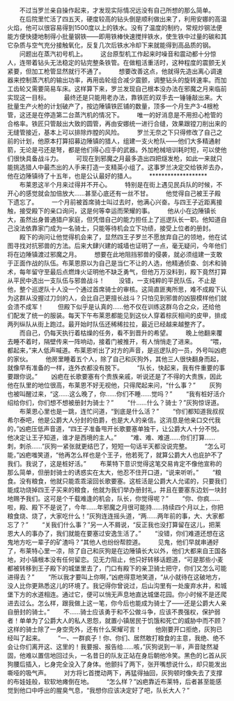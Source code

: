 　　不过当罗兰亲自操作起来，才发现实际情况远没有自己所想的那么简单。
　　在后院里忙活了四五天，硬度较高的钻头倒是顺利做出来了，利用安娜的高温火焰，他可以很容易得到1500度以上的铁水。没有了温度的制约，常规炒钢法便能方便快捷地制得小批量钢铁——即用铁棒快速搅拌铁水，使生铁中过量的碳和其它杂质与空气充分接触氧化，反复几次后铁水冷却下来就能得到高品质的钢。
　　问题出在蒸汽初号机上。
　　这台原型机工作起来时噪音和震动都十分惊人，连带着钻头无法稳定的钻完整条铁管。在做粗活重活时，这种程度的震颤无关紧要，但加工枪管显然就行不通了。
　　想要改善这点，他就得先造出离心调速器来控制蒸汽机的输出功率，再用齿轮组合减少震颤，调整钻头的旋转速率。而加工齿轮又需要简易车床。这样算下来，罗兰发现自己根本没办法在邪魔之月来临前实现这一目标。
　　最终还是只能用老办法，靠铁匠的双手去一锤锤敲出来。大批量生产火枪的计划破产了，按边陲镇铁匠铺的数量，顶多一个月生产3-4根枪管，这还是在停造第二台蒸汽机的情况下。
　　唯一的好消息是不用担心枪管的合格率。铁匠只管敲出大致的圆管，再由安娜统一进行合缝，效果跟镗刀削出来的无缝管接近，基本上可以排除炸膛的风险。
　　罗兰无奈之下只得修改了自己之前的计划，他原本打算招募边陲镇的猎人，组建一支火枪队——他们大多精通射箭，无论是弓还是弩，都是他们得心应手的武器。外加枪械培训耗时短，可以使他们很快具备战斗力。
　　可现在到邪魔之月最多造出四把燧发枪，如此一来就只能挑选猎人中最杰出的人手来打造一支精英小组了。这事罗兰决定交给铁斧去办，他在边陲镇待了十五年，也是公认最好的猎人。
　　*******************
　　布莱恩这半个月来过得并不开心。
　　特别是在街上遇见民兵队的时候，不开心的感觉就会加倍放大……甚至心底还有一丝不甘。
　　他觉得自己被王子殿下遗忘了。
　　一个月前被首席骑士叫过去时，他满心兴奋。与四王子近距离接触，接受殿下的亲口询问，这是何等幸运而荣耀的事。
　　他从小在边陲镇长大，虽然出身普通猎户家庭，但凭借自己的能力担任上了巡逻队长一职。他知道自己没法依靠家门成为一名骑士，只能等待机会立下功绩，接受上位者的册封。
　　殿下的询问让他觉得机会来了，显然四王子罗兰不愿放弃自己的领地，他在试图寻找对抗邪兽的方法。后来大肆兴建的城墙也证明了一点，毫无疑问，今年他们将在边陲镇渡过邪魔之月。
　　想要在此地阻挡邪兽的侵袭，就必须组建一支敢于正面作战的队伍。布莱恩原以为自己是当仁不让的人选，他精通侦查、剑术和骑术，每年留守至最后点燃烽火证明他不缺乏勇气，但他万万没料到，殿下竟然打算从平民中选出一支队伍与邪兽战斗！
　　没错，一支纯粹的平民队伍，不止是他，整个巡逻队十人没一个通过首席骑士的审核。这简直匪夷所思，难不成殿下认为这群从没握过刀剑的人，会比自己更擅长战斗？只怕见到邪兽的凶狠模样他们就会溃不成军！
　　但殿下似乎是认真的……他不仅在训练这群乌合之众，还给他们配发了统一的服装。每天下午布莱恩都能见到这伙人穿着棕灰相间的皮甲，排成两列纵队从街上跑过。最开始时队伍还稀稀拉拉，最近已经越来越整齐了。
　　而自己，仍每天执行着枯燥的任务，看不到晋升的希望。
　　晚上他翻来覆去睡不着时，隔壁传来一阵响动，接着门被推开，有人悄悄走了进来。
　　“喂，都起来，”来人低声喊道。布莱恩听出了对方的声音，是巡逻队的一员，外号叫凶疤的家伙。
　　他房里睡着五个人，除了自己和灰狗外，其他三人很快翻身而起，就像早有准备的一样，连外衣都没有脱下。
　　“队长，快起来，我有件重要的事要跟你说。”
　　凶疤在长歌要塞有个贵族亲戚，听说还是了不得的大贵族，因此他在队里的地位很高，布莱恩不好无视他，只得爬起来问，“什么事？”
　　灰狗也被叫醒过来，“这……这么晚了，你……你们不睡……觉吗？”
　　“我有桩好活介绍给你们，你们想不想被册封为骑士？”
　　“什……什么？骑士？”灰狗惊讶道。
　　布莱恩心里也是一跳，连忙问道，“到底是什么活？”
　　“你们都知道我叔叔希尔泰吧，他是公爵大人分封的伯爵，也是大人的亲信。这消息是他亲口交代我的，”凶疤压低声音道，“四王子准备甩开长歌要塞单独干，让公爵大人十分不悦。他决定让王子知道，谁才是西境的主人。”
　　“难、难、难道……你们打算……刺，刺杀……”灰狗一紧张就更结巴了，短短一句话半天都没说完整。
　　“怎么可能，”凶疤嗤笑道，“他再怎么样也是个王子，他若死了，就算公爵大人也庇护不了我们。我说了，这是桩好活。”
　　布莱特下意识觉得这笔交易肯定不像他宣称的那么简单，但册封骑士的诱惑实在太大，他忍不住开口道，“说来听听。”
　　“粮食。没有粮食，他就只能乖乖滚回长歌要塞。这桩活是公爵大人允诺的，只要我们能成功烧掉四王子买来的粮食，他就为我们举办册封礼，并且在要塞东边划一块封地赐予我们。这可是个千载难逢的机会，队长，你觉得呢？”
　　“你、你疯……啦，殿、殿下不是说了，今年……年邪魔之月很可能持……持续四个月以上，你把粮食烧、烧了，大家吃什么！”灰狗连连摇头道，“两……两年前的事，大、大家都忘了？”
　　“关我们什么事？”另一人不屑说，“反正我也没打算留在这儿，把莱恩大人的事办了，我们就能在要塞过安逸生活了。”
　　“没错，你们难道还想在这鬼地方吃一辈子的矿渣吗？”其他人也纷纷帮腔道。
　　见鬼，他们早就串通好了，布莱特心里一凉，除了自己和灰狗是在边陲镇长大以外，他们大都来自王国各地，对小镇根本没有任何留恋。见无力阻止，他只好转移话题道，“可是那些小麦都被转移到王子殿下的城堡里去了，门口有殿下的亲卫骑士把守，你们又怎么可能进得去？”
　　“所以我才要叫上你啊，”凶疤得意地笑道，“从小就待在这破地方，没人比你更熟悉这儿的环境了。我记得你曾说过，后山沟里有一处废弃水井，和城堡下方的水道相连。通过它，便可以悄无声息地直达城堡花园。你小时候不是还爬进去过么。怎么样，跟我做上这一笔，你今后也能成为骑士了——还是公爵大人亲自册封的骑士。”
　　不……骑士应该勇于和不公做斗争，应该不畏强权，保护弱者！单单为了公爵大人的私人恩怨，就置小镇居民于饥饿和死亡的威胁中而不顾？这样的骑士除了一身空壳外，还有什么荣耀可言！
　　他刚要开口拒绝，灰狗已经叫了起来。
　　“一、一群疯子！你、你们、居然敢打粮食的主意，我绝、绝不会让你们离开这、这里的！我要报、报告给……咳，”灰狗说到一半，声音陡然凝固，他难以置信地回过头，一名昔日的队友正站在身后朝他冷笑。黑色的匕首从灰狗腰后插入，匕身完全没入了身体。他颤抖了两下，张开嘴想说什么，却只能发出嘶哑的吸气声。
　　对方将匕首搅动两下，再猛得抽回，灰狗顿时像失去了支撑的布娃娃般，软软地瘫倒在地。
　　“怎么样？”凶疤靠近布莱特，后者甚至能感觉到他口中呼出的腥臭气息，“我想你应该决定好了吧，队长大人？”
